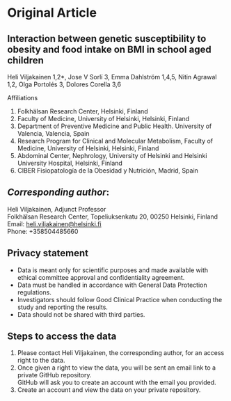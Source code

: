 # Original Article
## Interaction between genetic susceptibility to obesity and food intake on BMI in school aged children

Heli Viljakainen 1,2*, Jose V Sorlí 3, Emma Dahlström 1,4,5, Nitin Agrawal 1,2, Olga Portolés 3, Dolores Corella 3,6

Affiliations 
1. Folkhälsan Research Center, Helsinki, Finland
2. Faculty of Medicine, University of Helsinki, Helsinki, Finland 
3. Department of Preventive Medicine and Public Health. University of Valencia, Valencia, Spain
4. Research Program for Clinical and Molecular Metabolism, Faculty of Medicine, University of Helsinki, Helsinki, Finland
5. Abdominal Center, Nephrology, University of Helsinki and Helsinki University Hospital, Helsinki, Finland
6. CIBER Fisiopatología de la Obesidad y Nutrición, Madrid, Spain

## *Corresponding author*: <br/>
Heli Viljakainen, Adjunct Professor <br/>
Folkhälsan Research Center, Topeliuksenkatu 20, 00250 Helsinki, Finland <br/>
Email: heli.viljakainen@helsinki.fi <br/>
Phone: +358504485660

## Privacy statement
-	Data is meant only for scientific purposes and made available with ethical committee approval and confidentiality agreement.
-	Data must be handled in accordance with General Data Protection regulations.
-	Investigators should follow Good Clinical Practice when conducting the study and reporting the results.
-	Data should not be shared with third parties.

## Steps to access the data
1. Please contact Heli Viljakainen, the corresponding author, for an access right to the data. <br/> 
2. Once given a right to view the data, you will be sent an email link to a private GitHub repository. <br/>
   GitHub will ask you to create an account with the email you provided. <br/>
3. Create an account and view the data on your private repository.
